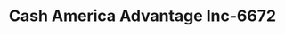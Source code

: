 ---
f_zip-code: 93436
f_state-code: CA
title: Cash America Advantage Inc-6672
f_phone: 805-736-2294
f_city-only: Lompoc
f_address: 1412 N H Street Lompoc
f_location-unique-id: '6672'
slug: cash-america-advantage-inc-6672
updated-on: '2024-05-30T13:46:58.046Z'
created-on: '2024-05-30T13:36:59.803Z'
published-on: '2024-05-30T13:54:32.469Z'
f_city-state: cms/city/lompoc-ca.md
f_company: cms/company/cash-america-advantage-inc.md
f_state: cms/state/california.md
layout: '[payday-loan].html'
tags: payday-loan
---